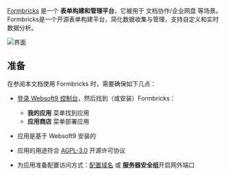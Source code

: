 [Formbricks](https://formbricks.com) 是一个 **表单构建和管理平台**，它被用于 文档协作/企业网盘  等场景。Formbricks是一个开源表单构建平台，简化数据收集与管理，支持自定义和实时数据分析。


![界面](http://libs.websoft9.com/Websoft9/DocsPicture/zh/formbricks/formbricks-gui-websoft9.png)


## 准备

在参阅本文档使用 Formbricks 时，需要确保如下几点：

- [登录 Websoft9 控制台](./login-console)，然后找到（或安装）Formbricks：
  - **我的应用** 菜单找到应用 
  - **应用商店** 菜单部署应用

- 应用是基于 Websoft9 安装的


- 应用的用途符合 [AGPL-3.0](https://opensource.org/licenses/AGPL-3.0) 开源许可协议


- 为应用准备配置访问方式：[配置域名](./domain-set) 或 **服务器安全组**开启网外端口